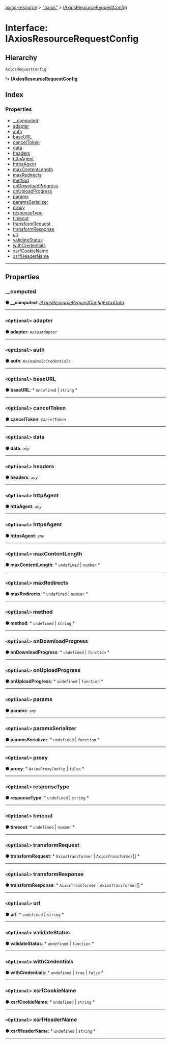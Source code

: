 [axios-resource](../README.md) > ["axios"](../modules/_axios_d_.md) > [IAxiosResourceRequestConfig](../interfaces/_axios_d_.iaxiosresourcerequestconfig.md)

# Interface: IAxiosResourceRequestConfig

## Hierarchy

 `AxiosRequestConfig`

**↳ IAxiosResourceRequestConfig**

## Index

### Properties

* [__computed](_axios_d_.iaxiosresourcerequestconfig.md#__computed)
* [adapter](_axios_d_.iaxiosresourcerequestconfig.md#adapter)
* [auth](_axios_d_.iaxiosresourcerequestconfig.md#auth)
* [baseURL](_axios_d_.iaxiosresourcerequestconfig.md#baseurl)
* [cancelToken](_axios_d_.iaxiosresourcerequestconfig.md#canceltoken)
* [data](_axios_d_.iaxiosresourcerequestconfig.md#data)
* [headers](_axios_d_.iaxiosresourcerequestconfig.md#headers)
* [httpAgent](_axios_d_.iaxiosresourcerequestconfig.md#httpagent)
* [httpsAgent](_axios_d_.iaxiosresourcerequestconfig.md#httpsagent)
* [maxContentLength](_axios_d_.iaxiosresourcerequestconfig.md#maxcontentlength)
* [maxRedirects](_axios_d_.iaxiosresourcerequestconfig.md#maxredirects)
* [method](_axios_d_.iaxiosresourcerequestconfig.md#method)
* [onDownloadProgress](_axios_d_.iaxiosresourcerequestconfig.md#ondownloadprogress)
* [onUploadProgress](_axios_d_.iaxiosresourcerequestconfig.md#onuploadprogress)
* [params](_axios_d_.iaxiosresourcerequestconfig.md#params)
* [paramsSerializer](_axios_d_.iaxiosresourcerequestconfig.md#paramsserializer)
* [proxy](_axios_d_.iaxiosresourcerequestconfig.md#proxy)
* [responseType](_axios_d_.iaxiosresourcerequestconfig.md#responsetype)
* [timeout](_axios_d_.iaxiosresourcerequestconfig.md#timeout)
* [transformRequest](_axios_d_.iaxiosresourcerequestconfig.md#transformrequest)
* [transformResponse](_axios_d_.iaxiosresourcerequestconfig.md#transformresponse)
* [url](_axios_d_.iaxiosresourcerequestconfig.md#url)
* [validateStatus](_axios_d_.iaxiosresourcerequestconfig.md#validatestatus)
* [withCredentials](_axios_d_.iaxiosresourcerequestconfig.md#withcredentials)
* [xsrfCookieName](_axios_d_.iaxiosresourcerequestconfig.md#xsrfcookiename)
* [xsrfHeaderName](_axios_d_.iaxiosresourcerequestconfig.md#xsrfheadername)

---

## Properties

<a id="__computed"></a>

###  __computed

**● __computed**: *[IAxiosResourceRequestConfigExtraData](_axios_d_.iaxiosresourcerequestconfigextradata.md)*

___
<a id="adapter"></a>

### `<Optional>` adapter

**● adapter**: *`AxiosAdapter`*

___
<a id="auth"></a>

### `<Optional>` auth

**● auth**: *`AxiosBasicCredentials`*

___
<a id="baseurl"></a>

### `<Optional>` baseURL

**● baseURL**: * `undefined` &#124; `string`
*

___
<a id="canceltoken"></a>

### `<Optional>` cancelToken

**● cancelToken**: *`CancelToken`*

___
<a id="data"></a>

### `<Optional>` data

**● data**: *`any`*

___
<a id="headers"></a>

### `<Optional>` headers

**● headers**: *`any`*

___
<a id="httpagent"></a>

### `<Optional>` httpAgent

**● httpAgent**: *`any`*

___
<a id="httpsagent"></a>

### `<Optional>` httpsAgent

**● httpsAgent**: *`any`*

___
<a id="maxcontentlength"></a>

### `<Optional>` maxContentLength

**● maxContentLength**: * `undefined` &#124; `number`
*

___
<a id="maxredirects"></a>

### `<Optional>` maxRedirects

**● maxRedirects**: * `undefined` &#124; `number`
*

___
<a id="method"></a>

### `<Optional>` method

**● method**: * `undefined` &#124; `string`
*

___
<a id="ondownloadprogress"></a>

### `<Optional>` onDownloadProgress

**● onDownloadProgress**: * `undefined` &#124; `function`
*

___
<a id="onuploadprogress"></a>

### `<Optional>` onUploadProgress

**● onUploadProgress**: * `undefined` &#124; `function`
*

___
<a id="params"></a>

### `<Optional>` params

**● params**: *`any`*

___
<a id="paramsserializer"></a>

### `<Optional>` paramsSerializer

**● paramsSerializer**: * `undefined` &#124; `function`
*

___
<a id="proxy"></a>

### `<Optional>` proxy

**● proxy**: * `AxiosProxyConfig` &#124; `false`
*

___
<a id="responsetype"></a>

### `<Optional>` responseType

**● responseType**: * `undefined` &#124; `string`
*

___
<a id="timeout"></a>

### `<Optional>` timeout

**● timeout**: * `undefined` &#124; `number`
*

___
<a id="transformrequest"></a>

### `<Optional>` transformRequest

**● transformRequest**: * `AxiosTransformer` &#124; `AxiosTransformer`[]
*

___
<a id="transformresponse"></a>

### `<Optional>` transformResponse

**● transformResponse**: * `AxiosTransformer` &#124; `AxiosTransformer`[]
*

___
<a id="url"></a>

### `<Optional>` url

**● url**: * `undefined` &#124; `string`
*

___
<a id="validatestatus"></a>

### `<Optional>` validateStatus

**● validateStatus**: * `undefined` &#124; `function`
*

___
<a id="withcredentials"></a>

### `<Optional>` withCredentials

**● withCredentials**: * `undefined` &#124; `true` &#124; `false`
*

___
<a id="xsrfcookiename"></a>

### `<Optional>` xsrfCookieName

**● xsrfCookieName**: * `undefined` &#124; `string`
*

___
<a id="xsrfheadername"></a>

### `<Optional>` xsrfHeaderName

**● xsrfHeaderName**: * `undefined` &#124; `string`
*

___

